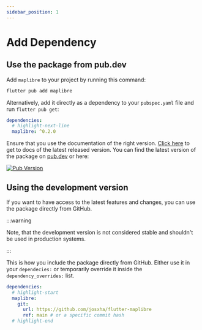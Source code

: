 ```yaml
---
sidebar_position: 1
---
```


# Add Dependency

## Use the package from pub.dev

Add `maplibre` to your project by running this command:

```bash
flutter pub add maplibre
```

Alternatively, add it directly as a dependency to your `pubspec.yaml` file and
run `flutter pub get`:

```yaml title="pubspec.yaml"
dependencies:
  # highlight-next-line
  maplibre: ^0.2.0
```

Ensure that you use the documentation of the right
version. [Click here](/docs/getting-started/add-dependency)
to get to docs of the latest released version.
You can find the latest version of the package on
[pub.dev](https://pub.dev/packages/maplibre) or here:

[![Pub Version](https://img.shields.io/pub/v/maplibre)](https://pub.dev/packages/maplibre)

## Using the development version

If you want to have access to the latest features and changes, you
can use the package directly from GitHub.

:::warning

Note, that the development version is not considered stable and shouldn't be
used in production systems.

:::

This is how you include the package directly from GitHub. Either use it in your
`dependecies:` or temporarily override it inside the `dependency_overrides:`
list.

```yaml title="pubspec.yaml"
dependencies:
  # highlight-start
  maplibre:
    git:
      url: https://github.com/josxha/flutter-maplibre
      ref: main # or a specific commit hash 
  # highlight-end
```
